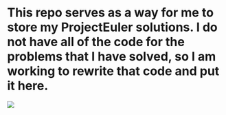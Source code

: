 # This repo serves as a way for me to store my ProjectEuler solutions. I do not have all of the code for the problems that I have solved, so I am working to rewrite that code and put it here.

![](https://projecteuler.net/profile/pj6444.png)

